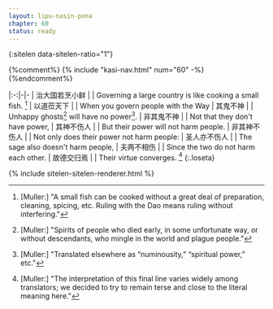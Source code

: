 ```yaml
---
layout: lipu-nasin-pona
chapter: 60
status: ready
---
```


{:sitelen data-sitelen-ratio="1"}

{%comment%}
{% include "kasi-nav.html" num="60" -%}
{%endcomment%}

|:-:|-|-
| 治大国若烹小鲜 |  | Governing a large country is like cooking a small fish. [^4]
| 以道莅天下     |  | When you govern people with the Way
| 其鬼不神       |  | Unhappy ghosts[^5] will have no power[^6].
| 非其鬼不神     |  | Not that they don't have power,
| 其神不伤人     |  | But their power will not harm people.
| 非其神不伤人   |  | Not only does their power not harm people:
| 圣人亦不伤人   |  | The sage also doesn't harm people,
| 夫两不相伤     |  | Since the two do not harm each other.
| 故德交归焉     |  | Their virtue converges. [^7]
{:.loseta}

[^4]: [Muller:] "A small fish can be cooked without a great deal of preparation, cleaning, spicing, etc. Ruling with the Dao means ruling without interfering."
[^5]: [Muller:] "Spirits of people who died early, in some unfortunate way, or without descendants, who mingle in the world and plague people."
[^6]: [Muller:] "Translated elsewhere as “numinousity,” “spiritual power,” etc."
[^7]: [Muller:] "The interpretation of this final line varies widely among translators; we decided to try to remain terse and close to the literal meaning here."

{% include sitelen-sitelen-renderer.html %}

